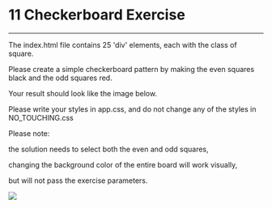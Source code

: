 # 11 Checkerboard Exercise

---

The index.html file contains 25 'div' elements, each with the class of square. <br/>

Please create a simple checkerboard pattern by making the even squares black and the odd squares red. <br/>

Your result should look like the image below. <br/>

Please write your styles in app.css, and do not change any of the styles in NO_TOUCHING.css <br/>

Please note: <br/>

the solution needs to select both the even and odd squares, <br/>

changing the background color of the entire board will work visually, <br/>

but will not pass the exercise parameters. <br/>

<img src="https://img-c.udemycdn.com/redactor/raw/2020-09-23_05-30-06-a4cd91f831586227989a53e16b2d9b23.png"> <br/>
